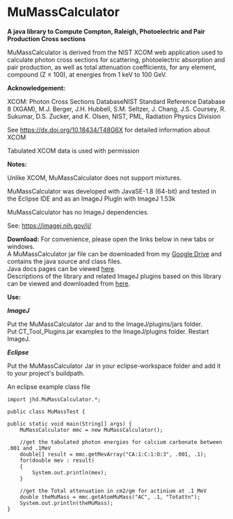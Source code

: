 # MuMassCalculator
**A java library to Compute Compton, Raleigh, Photoelectric and Pair Production Cross sections**

MuMassCalculator is derived from the NIST XCOM web application used to calculate
photon cross sections for scattering, photoelectric absorption and pair production,
as well as total attenuation coefficients, for any element, compound (Z ≤ 100),
at energies from 1 keV to 100 GeV.

**Acknowledgement:**

XCOM: Photon Cross Sections DatabaseNIST Standard Reference Database 8 (XGAM),
M.J. Berger, J.H. Hubbell, S.M. Seltzer, J. Chang, J.S. Coursey, R. Sukumar, D.S. Zucker, and K. Olsen,
NIST, PML, Radiation Physics Division

See  https://dx.doi.org/10.18434/T48G6X  for detailed information about XCOM

Tabulated XCOM data is used with permission

**Notes:**

Unlike XCOM, MuMassCalculator does not support mixtures.

MuMassCalculator was developed with JavaSE-1.8 (64-bit) and tested in the Eclipse IDE and as an ImageJ PlugIn with ImageJ 1.53k

MuMassCalculator has no ImageJ dependencies.

See: https://imagej.nih.gov/ij/

**Download:**
For convenience, please open the links below in new tabs or windows.
<br>A MuMassCalculator jar file can be downloaded from my 
<a href="https://drive.google.com/file/d/1Drx8cdO0uyNQ6wNzUjGbt-1dvxGuL59F/view?usp=sharing" target="_blank">Google Drive</a> and contains the java source and class files.
<br>Java docs pages can be viewed
<a href="https://lazzyizzi.github.io/MuMassCalculatorDocs/index.html" target="_blank"> here</a>.  
Descriptions of the library and related ImageJ plugins based on this library can be viewed and downloaded from
<a href="https://lazzyizzi.github.io/" target="_blank"> here</a>.  



**Use:**

**_ImageJ_**

Put the MuMassCalculator Jar and to the ImageJ/plugins/jars folder.   
Put CT_Tool_Plugins.jar examples to the ImageJ/plugins folder.
Restart ImageJ.

**_Eclipse_**

Put the MuMassCalculator Jar in your eclipse-workspace folder and add it to your project's buildpath.

An eclipse example class file


	import jhd.MuMassCalculator.*;

	public class MuMassTest {

	public static void main(String[] args) {
		MuMassCalculator mmc = new MuMassCalculator();
		
		//get the tabulated photon energies for calcium carbonate between .001 and .1MeV
		double[] result = mmc.getMevArray("CA:1:C:1:O:3", .001, .1);		
		for(double mev : result)
		{
			System.out.println(mev);
		}
		
		//get the Total attenuation in cm2/gm for actinium at .1 MeV
		double theMuMass = mmc.getAtomMuMass("AC", .1, "Totattn");		
		System.out.println(theMuMass);
	}
 
